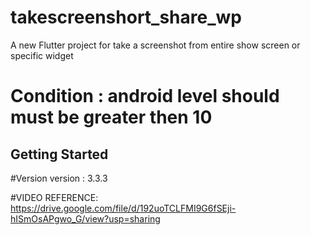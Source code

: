 # takescreenshort_share_wp

A new Flutter project for take a screenshot from entire show screen or specific widget 
# Condition : android level should must be greater then 10

## Getting Started

#Version 
version : 3.3.3

#VIDEO REFERENCE:
https://drive.google.com/file/d/192uoTCLFMI9G6fSEji-hISmOsAPgwo_G/view?usp=sharing
